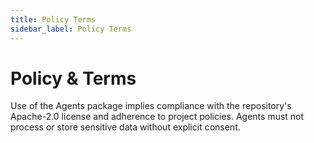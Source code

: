 ```yaml
---
title: Policy Terms
sidebar_label: Policy Terms
---
```


# Policy & Terms

Use of the Agents package implies compliance with the repository's Apache-2.0 license and adherence to project policies. Agents must not process or store sensitive data without explicit consent.
